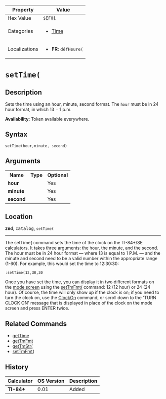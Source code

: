 | Property      | Value |
|---------------|-------|
| Hex Value     | `$EF01`|
| Categories    | <ul><li>[Time](<../categories/Time.md>)</li></ul> |
| Localizations | <ul><li><b>FR</b>: `défHeure(`</li></ul> |

# `setTime(`

## Description
Sets the time using an hour, minute, second format. The `hour` must be in 24 hour format, in which 13 = 1 p.m.


<b>Availability</b>: Token available everywhere.

## Syntax
`setTime(hour,minute, second)`

## Arguments
<table>
<tr><th>Name</th><th>Type</th><th>Optional</th></tr>

<tr><td><b>hour</b></td><td></td><td>Yes</td></tr>

<tr><td><b>minute</b></td><td></td><td>Yes</td></tr>

<tr><td><b>second</b></td><td></td><td>Yes</td></tr>

</table>

## Location
<tt><kbd><b>2nd</b></kbd></tt>, <kbd>catalog</kbd>, `setTime(`
<hr>

The setTime( command sets the time of the clock on the TI-84+/SE calculators. It takes three arguments: the hour, the minute, and the second. The hour must be in 24 hour format — where 13 is equal to 1 P.M. — and the minute and second need to be a valid number within the appropriate range (1-60). For example, this would set the time to 12:30:30:

```ti-basic
:setTime(12,30,30
```

Once you have set the time, you can display it in two different formats on the [mode screen](/settings) using the [setTmFmt(](/settmfmt) command: 12 (12 hour) or 24 (24 hour). Of course, the time will only show up if the clock is on; if you need to turn the clock on, use the [ClockOn](/clockon) command, or scroll down to the 'TURN CLOCK ON' message that is displayed in place of the clock on the mode screen and press ENTER twice.

## Related Commands

*   [getTime](/gettime)
*   [getTmFmt](/gettmfmt)
*   [getTmStr(](/gettmstr)
*   [setTmFmt(](/settmfmt)

## History
| Calculator | OS Version | Description |
|------------|------------|-------------|
| <b>TI-84+</b> | 0.01 | Added |


